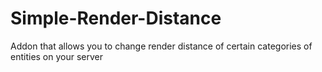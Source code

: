 # Simple-Render-Distance
Addon that allows you to change render distance of certain categories of entities on your server
